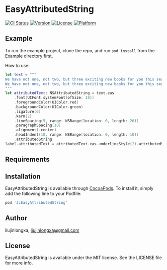 # EasyAttributedString

[![CI Status](https://img.shields.io/travis/liujinlongxa/EasyAttributedString.svg?style=flat)](https://travis-ci.org/liujinlongxa/EasyAttributedString)
[![Version](https://img.shields.io/cocoapods/v/EasyAttributedString.svg?style=flat)](https://cocoapods.org/pods/EasyAttributedString)
[![License](https://img.shields.io/cocoapods/l/EasyAttributedString.svg?style=flat)](https://cocoapods.org/pods/EasyAttributedString)
[![Platform](https://img.shields.io/cocoapods/p/EasyAttributedString.svg?style=flat)](https://cocoapods.org/pods/EasyAttributedString)

## Example

To run the example project, clone the repo, and run `pod install` from the Example directory first.

How to use: 

```swift
let text = """
We have not one, not two, but three exciting new books for you this season: Machine Learning by Tutorials, Push Notifications by Tutorials, and Advanced iOS App Architecture! We think you’ll really enjoy what we have planned for these books. Read on below to see what’s in store for you!
We have not one, not two, but three exciting new books for you this season: Machine Learning by Tutorials, Push Notifications by Tutorials, and Advanced iOS App Architecture! We think you’ll really enjoy what we have planned for these books. Read on below to see what’s in store for you!
"""
let attributedText: NSAttributedString = text.eas
    .font(UIFont.systemFont(ofSize: 18))
    .foregroundColor(UIColor.red)
    .backgroundColor(UIColor.green)
    .ligature(0)
    .kern(2)
    .lineSpacing(5, range: NSRange(location: 0, length: 20))
    .paragraphSpacing(10)
    .alignment(.center)
    .headIndent(10, range: NSRange(location: 0, length: 10))
    .attributedString
label.attributedText = attributedText.eas.underlineStyle(2).attributedString
```

## Requirements

## Installation

EasyAttributedString is available through [CocoaPods](https://cocoapods.org). To install
it, simply add the following line to your Podfile:

```ruby
pod 'JLEasyAttributedString'
```

## Author

liujinlongxa, liujinlongxa@gmail.com

## License

EasyAttributedString is available under the MIT license. See the LICENSE file for more info.
